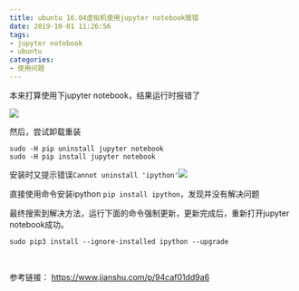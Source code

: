 ```yaml
---
title: ubuntu 16.04虚拟机使用jupyter notebook报错
date: 2019-10-01 11:26:56
tags:
- jupyter notebook
- ubuntu
categories:
- 使用问题
---
```


本来打算使用下jupyter notebook，结果运行时报错了

![](https://cdn.jsdelivr.net/gh/kcyln/ImageHosting@latest/2020/07/28/e0e1a1a313b4fdd21b92fbbe206b1bdf.png)

然后，尝试卸载重装

```shell
sudo -H pip uninstall jupyter notebook
sudo -H pip install jupyter notebook
```

安装时又提示错误`Cannot uninstall 'ipython'`![](https://cdn.jsdelivr.net/gh/kcyln/ImageHosting@latest/2020/07/28/11df463c51409c3e8436a11973c7771b.png)

直接使用命令安装ipython `pip install ipython`，发现并没有解决问题

最终搜索到解决方法，运行下面的命令强制更新，更新完成后，重新打开jupyter notebook成功。

```shell
sudo pip3 install --ignore-installed ipython --upgrade
```

<br>

参考链接： https://www.jianshu.com/p/94caf01dd9a6

